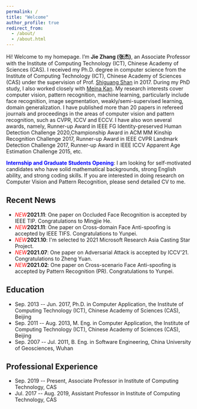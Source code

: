```yaml
---
permalink: /
title: "Welcome"
author_profile: true
redirect_from: 
  - /about/
  - /about.html
---
```


Hi! Welcome to my homepage. I’m **Jie Zhang (张杰)**, an Associate Professor with the Institute of Computing Technology (ICT), Chinese Academy of Sciences (CAS). I received my Ph.D. degree in computer science from the Institute of Computing Technology (ICT), Chinese Academy of Sciences (CAS) under the supervision of Prof. [Shiguang Shan](https://vipl.ict.ac.cn/people/~sgshan) in 2017. During my PhD study, I also worked closely with [Meina Kan](http://vipl.ict.ac.cn/people/~mnkan). My research interests cover computer vision, pattern recognition, machine learning, particularly include face recognition, image segmentation, weakly/semi-supervised learning, domain generalization. I have published more than 20 papers in refereed journals and proceedings in the areas of computer vision and pattern recognition, such as CVPR, ICCV and ECCV. I have also won several awards, namely, Runner-up Award in IEEE FG Identity-preserved Human Detection Challenge 2020,Championship Award in ACM MM Kinship Recognition Challenge 2017, Runner-up Award in IEEE CVPR Landmark Detection Challenge 2017, Runner-up Award in IEEE ICCV Apparent Age Estimation Challenge 2015, etc. 


**<font color="blue">Internship and Graduate Students Opening</font>**: I am looking for self-motivated candidates who have solid mathematical backgrounds, strong English ability, and strong coding skills. If you are interested in doing research on Computer Vision and Pattern Recognition, please send detailed CV to me.

## Recent News
- <font color="red">*NEW*</font>**2021.11**: One paper on Occluded Face Recognition is accepted by IEEE TIP. Congratulations to Mingjie He.
- <font color="red">*NEW*</font>**2021.11**: One paper on Cross-domain Face Anti-spoofing is accepted by IEEE TIFS. Congratulations to Yunpei.
- <font color="red">*NEW*</font>**2021.10**: I'm selected to 2021 Microsoft Research Asia Casting Star Project.
- <font color="red">*NEW*</font>**2021.07**: One paper on Adversarial Attack is accepted by ICCV'21. Congratulations to Zheng Yuan.
- <font color="red">*NEW*</font>**2021.02**: One paper on Cross-scenario Face Anti-spoofing is accepted by Pattern Recognition (PR). Congratulations to Yunpei.


## Education
- Sep. 2013 -- Jun. 2017, Ph.D. in Computer Application, the Institute of Computing Technology (ICT), Chinese Academy of Sciences (CAS), Beijing
- Sep. 2011 -- Aug. 2013, M. Eng. in Computer Application, the Institute of Computing Technology (ICT), Chinese Academy of Sciences (CAS), Beijing
- Sep. 2007 -- Jul. 2011, B. Eng. in Software Engineering, China University of Geosciences, Wuhan

## Professional Experience
- Sep. 2019 -- Present, Associate Professor in Institute of Computing Technology, CAS
- Jul. 2017 -- Aug. 2019, Assistant Professor in Institute of Computing Technology, CAS
